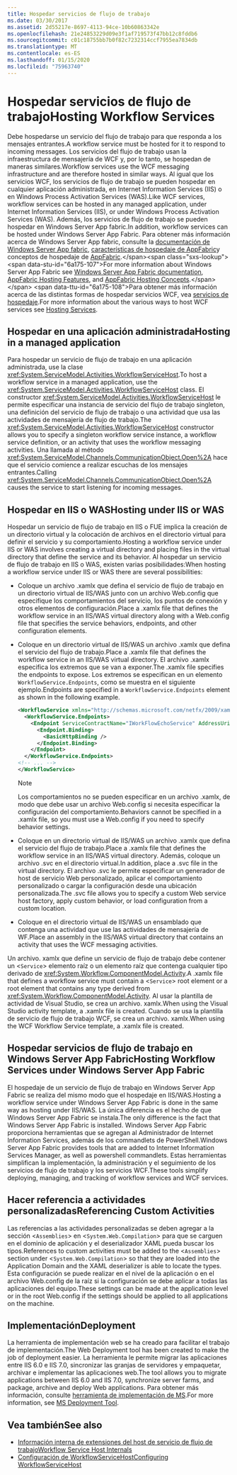 ```yaml
---
title: Hospedar servicios de flujo de trabajo
ms.date: 03/30/2017
ms.assetid: 2d55217e-8697-4113-94ce-10b60863342e
ms.openlocfilehash: 21e24853229d09e3f1af719573f47bb12c8fddb6
ms.sourcegitcommit: c01c18755bb7b0f82c7232314ccf7955ea7834db
ms.translationtype: MT
ms.contentlocale: es-ES
ms.lasthandoff: 01/15/2020
ms.locfileid: "75963740"
---
```

# <a name="hosting-workflow-services"></a><span data-ttu-id="6a175-102">Hospedar servicios de flujo de trabajo</span><span class="sxs-lookup"><span data-stu-id="6a175-102">Hosting Workflow Services</span></span>

<span data-ttu-id="6a175-103">Debe hospedarse un servicio del flujo de trabajo para que responda a los mensajes entrantes.</span><span class="sxs-lookup"><span data-stu-id="6a175-103">A workflow service must be hosted for it to respond to incoming messages.</span></span> <span data-ttu-id="6a175-104">Los servicios del flujo de trabajo usan la infraestructura de mensajería de WCF y, por lo tanto, se hospedan de maneras similares.</span><span class="sxs-lookup"><span data-stu-id="6a175-104">Workflow services use the WCF messaging infrastructure and are therefore hosted in similar ways.</span></span> <span data-ttu-id="6a175-105">Al igual que los servicios WCF, los servicios de flujo de trabajo se pueden hospedar en cualquier aplicación administrada, en Internet Information Services (IIS) o en Windows Process Activation Services (WAS).</span><span class="sxs-lookup"><span data-stu-id="6a175-105">Like WCF services, workflow services can be hosted in any managed application, under Internet Information Services (IIS), or under Windows Process Activation Services (WAS).</span></span> <span data-ttu-id="6a175-106">Además, los servicios de flujo de trabajo se pueden hospedar en Windows Server App fabric.</span><span class="sxs-lookup"><span data-stu-id="6a175-106">In addition, workflow services can be hosted under Windows Server App Fabric.</span></span> <span data-ttu-id="6a175-107">Para obtener más información acerca de Windows Server App fabric, consulte la [documentación de Windows Server App fabric](https://docs.microsoft.com/previous-versions/appfabric/ff384253(v=azure.10)), [características de hospedaje de AppFabric](https://docs.microsoft.com/previous-versions/appfabric/ee677189(v=azure.10))y conceptos de hospedaje de [AppFabric](https://docs.microsoft.com/previous-versions/appfabric/ee677371(v=azure.10)).</span><span class="sxs-lookup"><span data-stu-id="6a175-107">For more information about Windows Server App Fabric see [Windows Server App Fabric documentation](https://docs.microsoft.com/previous-versions/appfabric/ff384253(v=azure.10)), [AppFabric Hosting Features](https://docs.microsoft.com/previous-versions/appfabric/ee677189(v=azure.10)), and [AppFabric Hosting Concepts](https://docs.microsoft.com/previous-versions/appfabric/ee677371(v=azure.10)).</span></span> <span data-ttu-id="6a175-108">Para obtener más información acerca de las distintas formas de hospedar servicios WCF, vea [servicios de hospedaje](../../../../docs/framework/wcf/hosting-services.md).</span><span class="sxs-lookup"><span data-stu-id="6a175-108">For more information about the various ways to host WCF services see [Hosting Services](../../../../docs/framework/wcf/hosting-services.md).</span></span>

## <a name="hosting-in-a-managed-application"></a><span data-ttu-id="6a175-109">Hospedar en una aplicación administrada</span><span class="sxs-lookup"><span data-stu-id="6a175-109">Hosting in a managed application</span></span>
 <span data-ttu-id="6a175-110">Para hospedar un servicio de flujo de trabajo en una aplicación administrada, use la clase <xref:System.ServiceModel.Activities.WorkflowServiceHost>.</span><span class="sxs-lookup"><span data-stu-id="6a175-110">To host a workflow service in a managed application, use the <xref:System.ServiceModel.Activities.WorkflowServiceHost> class.</span></span> <span data-ttu-id="6a175-111">El constructor <xref:System.ServiceModel.Activities.WorkflowServiceHost> le permite especificar una instancia de servicio del flujo de trabajo singleton, una definición del servicio de flujo de trabajo o una actividad que usa las actividades de mensajería de flujo de trabajo.</span><span class="sxs-lookup"><span data-stu-id="6a175-111">The <xref:System.ServiceModel.Activities.WorkflowServiceHost> constructor allows you to specify a singleton workflow service instance, a workflow service definition, or an activity that uses the workflow messaging activities.</span></span> <span data-ttu-id="6a175-112">Una llamada al método <xref:System.ServiceModel.Channels.CommunicationObject.Open%2A> hace que el servicio comience a realizar escuchas de los mensajes entrantes.</span><span class="sxs-lookup"><span data-stu-id="6a175-112">Calling <xref:System.ServiceModel.Channels.CommunicationObject.Open%2A> causes the service to start listening for incoming messages.</span></span>

## <a name="hosting-under-iis-or-was"></a><span data-ttu-id="6a175-113">Hospedar en IIS o WAS</span><span class="sxs-lookup"><span data-stu-id="6a175-113">Hosting under IIS or WAS</span></span>
 <span data-ttu-id="6a175-114">Hospedar un servicio de flujo de trabajo en IIS o FUE implica la creación de un directorio virtual y la colocación de archivos en el directorio virtual para definir el servicio y su comportamiento.</span><span class="sxs-lookup"><span data-stu-id="6a175-114">Hosting a workflow service under IIS or WAS involves creating a virtual directory and placing files in the virtual directory that define the service and its behavior.</span></span> <span data-ttu-id="6a175-115">Al hospedar un servicio de flujo de trabajo en IIS o WAS, existen varias posibilidades:</span><span class="sxs-lookup"><span data-stu-id="6a175-115">When hosting a workflow service under IIS or WAS there are several possibilities:</span></span>

- <span data-ttu-id="6a175-116">Coloque un archivo .xamlx que defina el servicio de flujo de trabajo en un directorio virtual de IIS/WAS junto con un archivo Web.config que especifique los comportamientos del servicio, los puntos de conexión y otros elementos de configuración.</span><span class="sxs-lookup"><span data-stu-id="6a175-116">Place a .xamlx file that defines the workflow service in an IIS/WAS virtual directory along with a Web.config file that specifies the service behaviors, endpoints, and other configuration elements.</span></span>

- <span data-ttu-id="6a175-117">Coloque en un directorio virtual de IIS/WAS un archivo .xamlx que defina el servicio del flujo de trabajo.</span><span class="sxs-lookup"><span data-stu-id="6a175-117">Place a .xamlx file that defines the workflow service in an IIS/WAS virtual directory.</span></span> <span data-ttu-id="6a175-118">El archivo .xamlx especifica los extremos que se van a exponer.</span><span class="sxs-lookup"><span data-stu-id="6a175-118">The .xamlx file specifies the endpoints to expose.</span></span> <span data-ttu-id="6a175-119">Los extremos se especifican en un elemento `WorkflowService.Endpoints`, como se muestra en el siguiente ejemplo.</span><span class="sxs-lookup"><span data-stu-id="6a175-119">Endpoints are specified in a `WorkflowService.Endpoints` element as shown in the following example.</span></span>

    ```xml
    <WorkflowService xmlns="http://schemas.microsoft.com/netfx/2009/xaml/servicemodel"  xmlns:p1="http://schemas.microsoft.com/netfx/2009/xaml/activities" xmlns:sad="clr-namespace:System.Activities.Debugger;assembly=System.Activities" xmlns:x="http://schemas.microsoft.com/winfx/2006/xaml">
      <WorkflowService.Endpoints>
        <Endpoint ServiceContractName="IWorkFlowEchoService" AddressUri="">
          <Endpoint.Binding>
            <BasicHttpBinding />
          </Endpoint.Binding>
        </Endpoint>
      </WorkflowService.Endpoints>
    <!-- ... -->
    </WorkflowService>
    ```

    > [!NOTE]
    > <span data-ttu-id="6a175-120">Los comportamientos no se pueden especificar en un archivo .xamlx, de modo que debe usar un archivo Web.config si necesita especificar la configuración del comportamiento.</span><span class="sxs-lookup"><span data-stu-id="6a175-120">Behaviors cannot be specified in a .xamlx file, so you must use a Web.config if you need to specify behavior settings.</span></span>

- <span data-ttu-id="6a175-121">Coloque en un directorio virtual de IIS/WAS un archivo .xamlx que defina el servicio del flujo de trabajo.</span><span class="sxs-lookup"><span data-stu-id="6a175-121">Place a .xamlx file that defines the workflow service in an IIS/WAS virtual directory.</span></span> <span data-ttu-id="6a175-122">Además, coloque un archivo .svc en el directorio virtual.</span><span class="sxs-lookup"><span data-stu-id="6a175-122">In addition, place a .svc file in the virtual directory.</span></span> <span data-ttu-id="6a175-123">El archivo .svc le permite especificar un generador de host de servicio Web personalizado, aplicar el comportamiento personalizado o cargar la configuración desde una ubicación personalizada.</span><span class="sxs-lookup"><span data-stu-id="6a175-123">The .svc file allows you to specify a custom Web service host factory, apply custom behavior, or load configuration from a custom location.</span></span>

- <span data-ttu-id="6a175-124">Coloque en el directorio virtual de IIS/WAS un ensamblado que contenga una actividad que use las actividades de mensajería de WF.</span><span class="sxs-lookup"><span data-stu-id="6a175-124">Place an assembly in the IIS/WAS virtual directory that contains an activity that uses the WCF messaging activities.</span></span>

 <span data-ttu-id="6a175-125">Un archivo. xamlx que define un servicio de flujo de trabajo debe contener un <`Service`> elemento raíz o un elemento raíz que contenga cualquier tipo derivado de <xref:System.Workflow.ComponentModel.Activity>.</span><span class="sxs-lookup"><span data-stu-id="6a175-125">A .xamlx file that defines a workflow service must contain a <`Service`> root element or a root element that contains any type derived from <xref:System.Workflow.ComponentModel.Activity>.</span></span> <span data-ttu-id="6a175-126">Al usar la plantilla de actividad de Visual Studio, se crea un archivo. xamlx.</span><span class="sxs-lookup"><span data-stu-id="6a175-126">When using the Visual Studio activity template, a .xamlx file is created.</span></span> <span data-ttu-id="6a175-127">Cuando se usa la plantilla de servicio de flujo de trabajo WCF, se crea un archivo. xamlx.</span><span class="sxs-lookup"><span data-stu-id="6a175-127">When using the WCF Workflow Service template, a .xamlx file is created.</span></span>

## <a name="hosting-workflow-services-under-windows-server-app-fabric"></a><span data-ttu-id="6a175-128">Hospedar servicios de flujo de trabajo en Windows Server App Fabric</span><span class="sxs-lookup"><span data-stu-id="6a175-128">Hosting Workflow Services under Windows Server App Fabric</span></span>
 <span data-ttu-id="6a175-129">El hospedaje de un servicio de flujo de trabajo en Windows Server App Fabric se realiza del mismo modo que el hospedaje en IIS/WAS.</span><span class="sxs-lookup"><span data-stu-id="6a175-129">Hosting a workflow service under Windows Server App Fabric is done in the same way as hosting under IIS/WAS.</span></span> <span data-ttu-id="6a175-130">La única diferencia es el hecho de que Windows Server App Fabric se instala.</span><span class="sxs-lookup"><span data-stu-id="6a175-130">The only difference is the fact that Windows Server App Fabric is installed.</span></span> <span data-ttu-id="6a175-131">Windows Server App Fabric proporciona herramientas que se agregan al Administrador de Internet Information Services, además de los commandlets de PowerShell.</span><span class="sxs-lookup"><span data-stu-id="6a175-131">Windows Server App Fabric provides tools that are added to Internet Information Services Manager, as well as powershell commandlets.</span></span> <span data-ttu-id="6a175-132">Estas herramientas simplifican la implementación, la administración y el seguimiento de los servicios de flujo de trabajo y los servicios WCF.</span><span class="sxs-lookup"><span data-stu-id="6a175-132">These tools simplify deploying, managing, and tracking of workflow services and WCF services.</span></span>

## <a name="referencing-custom-activities"></a><span data-ttu-id="6a175-133">Hacer referencia a actividades personalizadas</span><span class="sxs-lookup"><span data-stu-id="6a175-133">Referencing Custom Activities</span></span>
 <span data-ttu-id="6a175-134">Las referencias a las actividades personalizadas se deben agregar a la sección <`Assemblies`> en <`System.Web.Compilation`> para que se carguen en el dominio de aplicación y el deserializador XAML pueda buscar los tipos.</span><span class="sxs-lookup"><span data-stu-id="6a175-134">References to custom activities must be added to the <`Assemblies`> section under <`System.Web.Compilation`> so that they are loaded into the Application Domain and the XAML deserializer is able to locate the types.</span></span> <span data-ttu-id="6a175-135">Esta configuración se puede realizar en el nivel de la aplicación o en el archivo Web.config de la raíz si la configuración se debe aplicar a todas las aplicaciones del equipo.</span><span class="sxs-lookup"><span data-stu-id="6a175-135">These settings can be made at the application level or in the root Web.config if the settings should be applied to all applications on the machine.</span></span>

## <a name="deployment"></a><span data-ttu-id="6a175-136">Implementación</span><span class="sxs-lookup"><span data-stu-id="6a175-136">Deployment</span></span>
 <span data-ttu-id="6a175-137">La herramienta de implementación web se ha creado para facilitar el trabajo de implementación.</span><span class="sxs-lookup"><span data-stu-id="6a175-137">The Web Deployment tool has been created to make the job of deployment easier.</span></span> <span data-ttu-id="6a175-138">La herramienta le permite migrar las aplicaciones entre IIS 6.0 e IIS 7.0, sincronizar las granjas de servidores y empaquetar, archivar e implementar las aplicaciones web.</span><span class="sxs-lookup"><span data-stu-id="6a175-138">The tool allows you to migrate applications between IIS 6.0 and IIS 7.0, synchronize server farms, and package, archive and deploy Web applications.</span></span> <span data-ttu-id="6a175-139">Para obtener más información, consulte [herramienta de implementación de MS](https://go.microsoft.com/fwlink/?LinkId=178690).</span><span class="sxs-lookup"><span data-stu-id="6a175-139">For more information, see [MS Deployment Tool](https://go.microsoft.com/fwlink/?LinkId=178690).</span></span>

## <a name="see-also"></a><span data-ttu-id="6a175-140">Vea también</span><span class="sxs-lookup"><span data-stu-id="6a175-140">See also</span></span>

- [<span data-ttu-id="6a175-141">Información interna de extensiones del host de servicio de flujo de trabajo</span><span class="sxs-lookup"><span data-stu-id="6a175-141">Workflow Service Host Internals</span></span>](../../../../docs/framework/wcf/feature-details/workflow-service-host-internals.md)
- [<span data-ttu-id="6a175-142">Configuración de WorkflowServiceHost</span><span class="sxs-lookup"><span data-stu-id="6a175-142">Configuring WorkflowServiceHost</span></span>](../../../../docs/framework/wcf/feature-details/configuring-workflowservicehost.md)
